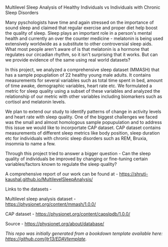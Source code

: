 Multilevel Sleep Analysis of Healthy Individuals vs Individuals with Chronic Sleep Disorders

Many pyschologists have time and again stressed on the importance of sound sleep and claimed that regular exercise and proper diet help boost the quality of sleep. Sleep plays an important role in a person's mental health and currently an over the counter medicine - melatonin is being used extensively worldwide as a substitute to other controversial sleep aids. What most people aren't aware of is that melatonin is a hormone that regulates our circadian rhythm, so it isn't surprising that it works. But can we provide evidence of the same using real world datasets? 

In this project, we analyzed a comprehensive sleep dataset (MMASH) that has a sample popuplation of 22 healthy young male adults. It contains measurements for several variables such as total time spent in bed, amount of time awake, demographic variables, heart rate etc. We formulated a metric for sleep quality using a subset of these variables and analyzed the relationship of our metric with other variables including biomarkers such as cortisol and melatonin levels.

We plan to extend our study to identify patterns of change in activity levels and heart rate with sleep quality. One of the biggest challenges we faced was the small and almost homologous sample popupulation and to address this issue we would like to incorportate CAP dataset. CAP dataset contains measurements of different sleep metrics like body position, sleep duration etc for individuals with chronic sleep disorders such as REM, Bruxia, insomnia to name a few. 

Through this project tried to answer a bigger question - Can the sleep quality of individuals be improved by changing or fine-tuning certain variables/factors known to regulate the sleep quality? 

A comprehensive report of our work can be found at - 
https://shruti-kaushal.github.io/MultilevelSleepAnalysis/


Links to the datasets - 

Multilevel sleep analysis dataset - https://physionet.org/content/mmash/1.0.0/

CAP dataset - https://physionet.org/content/capslpdb/1.0.0/

Source - https://physionet.org/about/database/

*This repo was initially generated from a bookdown template available here: https://github.com/jtr13/EDAVtemplate.*	
